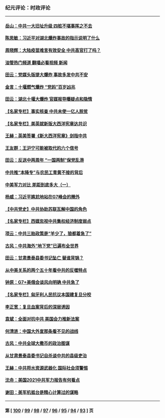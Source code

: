 ### 纪元评论：时政评论
---
#### [岳山：中共一大旧址升级 四桩不堪事挥之不去](../../pages/nsc1025/n13021697.md?06150330) 
#### [陈思敏：习近平对湖北爆炸事故的指示说明了什么](../../pages/nsc1025/n13020774.md?06150330) 
#### [周晓辉：大陆疫苗难言有效安全 中共高官打了吗？](../../pages/nsc1025/n13020655.md?06150330) 
#### [油管热门频道 翻墙必看视频 新闻](ok?06150330)
#### [田云：党媒头版提大爆炸 事故多发中共不安](../../pages/nsc1025/n13020172.md?06150330) 
#### [金言：十堰燃气爆炸 “党妈”百岁凶兆](../../pages/nsc1025/n13020082.md?06150330) 
#### [田云：湖北十堰大爆炸 官媒报导曝疑点和隐情](../../pages/nsc1025/n13018988.md?06150330) 
#### [【名家专栏】事实核查 中共未使一亿人脱贫](../../pages/nsc1025/n13019382.md?06150330) 
#### [【名家专栏】美英就新版大西洋宪章达共识](../../pages/nsc1025/n13019401.md?06150330) 
#### [王赫：英美签署《新大西洋宪章》剑指中共](../../pages/nsc1025/n13018242.md?06150330) 
#### [王友群：王沪宁可能被取代的六个信号](../../pages/nsc1025/n13018739.md?06150330) 
#### [田云：反送中两周年 “一国两制”保党乱港](../../pages/nsc1025/n13018475.md?06150330) 
#### [中共推“本降专”与农民工青黄不接的背后](../../pages/nsc1025/n13018199.md?06150330) 
#### [中美军力对比 差距到底多大（一）](../../pages/nsc1025/n13016556.md?06150330) 
#### [杨威：习近平尴尬地站在G7峰会的圈外](../../pages/nsc1025/n13018137.md?06150330) 
#### [【中共党史】中共协助苏联瓦解中国的角色](../../pages/nsc1025/n13018109.md?06150330) 
#### [【名家专栏】西媒忽视中共集权经济制度弱点](../../pages/nsc1025/n13017536.md?06150330) 
#### [项云：中共三胎政策是“羊少了，狼都着急了”](../../pages/nsc1025/n13017549.md?06150330) 
#### [古风：中共海外“地下党”已遍布全世界](../../pages/nsc1025/n13016947.md?06150330) 
#### [田云：甘肃景泰县委书记坠亡 替谁背锅？](../../pages/nsc1025/n13017031.md?06150330) 
#### [从中美关系的两个五十年看中共的反噬特点](../../pages/nsc1025/n13016273.md?06150330) 
#### [钟原：G7+美俄会谈风向明确 中共急了](../../pages/nsc1025/n13016333.md?06150330) 
#### [【名家专栏】匈牙利人民抗议本国建复旦分校](../../pages/nsc1025/n13015605.md?06150330) 
#### [李正宽：复旦血案背后的深层诱因](../../pages/nsc1025/n13015106.md?06150330) 
#### [袁斌：全面对抗中共 美国会力推新法案](../../pages/nsc1025/n13015050.md?06150330) 
#### [何清涟：中国大外宣那条看不见的战线](../../pages/nsc1025/n13014420.md?06150330) 
#### [古风：中共全球大撒币的政治图谋](../../pages/nsc1025/n13014596.md?06150330) 
#### [从甘肃景泰县委书记自杀谈中共的县级吏治](../../pages/nsc1025/n13014527.md?06150330) 
#### [王赫：中共将水资源武器化 国际社会须警惕](../../pages/nsc1025/n13013814.md?06150330) 
#### [沈舟：美国2021中共军力报告有何看点](../../pages/nsc1025/n13013935.md?06150330) 
#### [谢田：美军机抵台是精心计算过的谋略](../../pages/nsc1025/n13013770.md?06150330) 

---
#### 第 [ [100](./100.md?06150330) / [99](./99.md?06150330) / [98](./98.md?06150330) / [97](./97.md?06150330) / [96](./96.md?06150330) / [95](./95.md?06150330) / [94](./94.md?06150330) / [93](./93.md?06150330) ] 页

